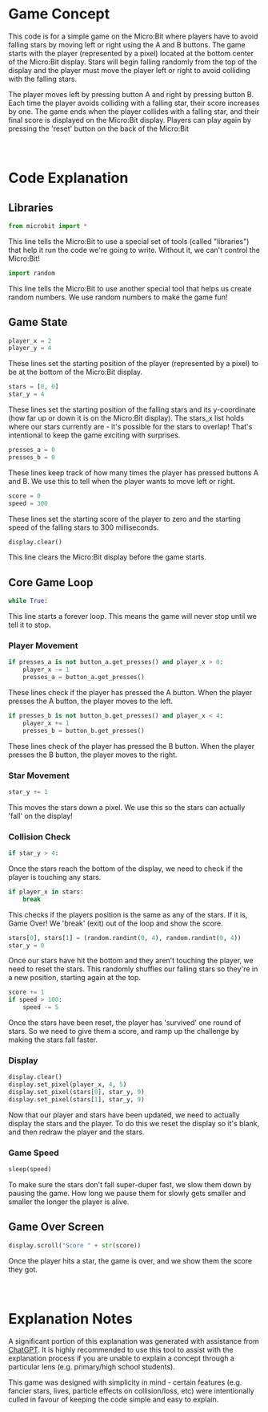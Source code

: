 # Game Concept
This code is for a simple game on the Micro:Bit where players have to avoid falling stars by moving left or right using the A and B buttons. The game starts with the player (represented by a pixel) located at the bottom center of the Micro:Bit display. Stars will begin falling randomly from the top of the display and the player must move the player left or right to avoid colliding with the falling stars.

The player moves left by pressing button A and right by pressing button B. Each time the player avoids colliding with a falling star, their score increases by one. The game ends when the player collides with a falling star, and their final score is displayed on the Micro:Bit display. Players can play again by pressing the 'reset' button on the back of the Micro:Bit
<br><br><br>

# Code Explanation
## Libraries
```py
from microbit import *
```

This line tells the Micro:Bit to use a special set of tools (called "libraries") that help it run the code we're going to write. Without it, we can't control the Micro:Bit!

```py
import random
```

This line tells the Micro:Bit to use another special tool that helps us create random numbers. We use random numbers to make the game fun!

## Game State

```py
player_x = 2
player_y = 4
```

These lines set the starting position of the player (represented by a pixel) to be at the bottom of the Micro:Bit display.

```py
stars = [0, 0]
star_y = 4
```

These lines set the starting position of the falling stars and its y-coordinate (how far up or down it is on the Micro:Bit display). The stars_x list holds where our stars currently are - it's possible for the stars to overlap! That's intentional to keep the game exciting with surprises.

```py
presses_a = 0
presses_b = 0
```

These lines keep track of how many times the player has pressed buttons A and B. We use this to tell when the player wants to move left or right.

```py
score = 0
speed = 300
```

These lines set the starting score of the player to zero and the starting speed of the falling stars to 300 milliseconds.

```py
display.clear()
```

This line clears the Micro:Bit display before the game starts.

## Core Game Loop
```py
while True:
```

This line starts a forever loop. This means the game will never stop until we tell it to stop.

### Player Movement

```py
if presses_a is not button_a.get_presses() and player_x > 0:
    player_x -= 1
    presses_a = button_a.get_presses()
```

These lines check if the player has pressed the A button. When the player presses the A button, the player moves to the left.

```py
if presses_b is not button_b.get_presses() and player_x < 4:
    player_x += 1
    presses_b = button_b.get_presses()
```

These lines check of the player has pressed the B button. When the player presses the B button, the player moves to the right.

### Star Movement

```py
star_y += 1
```

This moves the stars down a pixel. We use this so the stars can actually 'fall' on the display!

### Collision Check

```py
if star_y > 4:
```

Once the stars reach the bottom of the display, we need to check if the player is touching any stars.

```py
if player_x in stars:
    break
```

This checks if the players position is the same as any of the stars. If it is, Game Over! We 'break' (exit) out of the loop and show the score.

```py
stars[0], stars[1] = (random.randint(0, 4), random.randint(0, 4))
star_y = 0
```

Once our stars have hit the bottom and they aren't touching the player, we need to reset the stars. This randomly shuffles our falling stars so they're in a new position, starting again at the top.

```py
score += 1
if speed > 100:
    speed -= 5
```

Once the stars have been reset, the player has 'survived' one round of stars. So we need to give them a score, and ramp up the challenge by making the stars fall faster.

### Display

```py
display.clear()
display.set_pixel(player_x, 4, 5)
display.set_pixel(stars[0], star_y, 9)
display.set_pixel(stars[1], star_y, 9)
```

Now that our player and stars have been updated, we need to actually display the stars and the player. To do this we reset the display so it's blank, and then redraw the player and the stars.

### Game Speed

```py
sleep(speed)
```

To make sure the stars don't fall super-duper fast, we slow them down by pausing the game. How long we pause them for slowly gets smaller and smaller the longer the player is alive.

## Game Over Screen

```py
display.scroll("Score " + str(score))
```

Once the player hits a star, the game is over, and we show them the score they got.
<br><br><br>

# Explanation Notes
A significant portion of this explanation was generated with assistance from [ChatGPT](https://openai.com/blog/chatgpt). It is highly recommended to use this tool to assist with the explanation process if you are unable to explain a concept through a particular lens (e.g. primary/high school students).

This game was designed with simplicity in mind - certain features (e.g. fancier stars, lives, particle effects on collision/loss, etc) were intentionally culled in favour of keeping the code simple and easy to explain.
